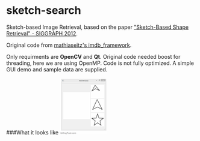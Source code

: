 sketch-search
=============

Sketch-based Image Retrieval, based on the paper ["Sketch-Based Shape Retrieval" - SIGGRAPH 2012](http://cybertron.cg.tu-berlin.de/eitz/projects/sbsr/).

Original code from [mathiaseitz's imdb_framework](https://github.com/mathiaseitz/imdb_framework).

Only requirments are **OpenCV** and **Qt**. Original code needed boost for threading, here we are using OpenMP. Code is not fully optimized. A simple GUI demo and sample data are supplied.

###What it looks like
<img src="testGUI/example.gif" alt="GUI" style="width:25%"/>

